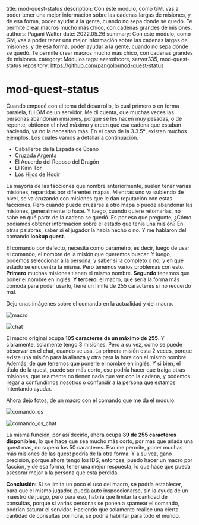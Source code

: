 title: mod-quest-status
description: Con este módulo, como GM, vas a poder tener una mejor información sobre las cadenas largas de misiones, y de esa forma, poder ayudar a la gente, cuando no sepa donde se quedó. Te permite crear macros mucho más chico, con cadenas grandes de misiones.
authors: Pagani Walter
date: 2022.05.26
summary: Con este módulo, como GM, vas a poder tener una mejor información sobre las cadenas largas de misiones, y de esa forma, poder ayudar a la gente, cuando no sepa donde se quedó. Te permite crear macros mucho más chico, con cadenas grandes de misiones.
category: Módulos
tags: azerothcore, server335, mod-quest-status
repository: https://github.com/pangolp/mod-quest-status

# mod-quest-status

Cuando empecé con el tema del desarrollo, lo cual primero o en forma paralela, fui GM de un servidor. Me di cuenta, que muchas veces las personas abandonan misiones, porque se les hacen muy pesadas, o de repente, obtienen el nivel máximo y creen que esa cadena que estaban haciendo, ya no la necesitan más. En el caso de la 3.3.5ª, existen muchos ejemplos. Los cuales vamos a detallar a continuación.

- Caballeros de la Espada de Ébano
- Cruzada Argenta
- El Acuerdo del Reposo del Dragón
- El Kirin Tor
- Los Hijos de Hodir

La mayoría de las facciones que nombre anteriormente, suelen tener varias misiones, repartidas por diferentes mapas. Mientras uno va subiendo de nivel, se va cruzando con misiones que le dan reputación con estas facciones. Pero cuando puede cruzarse a otro mapa o puede abandonar las misiones, generalmente lo hace. Y luego, cuando quiere retomarlas, no sabe en qué parte de la cadena se quedó. Es por eso que pregunte, ¿Cómo podíamos obtener información sobre el estado que tenía una misión? En otras palabras, saber si el jugador la había hecho o no. Y me hablaron del comando **lookup quest**.

El comando por defecto, necesita como parámetro, es decir, luego de usar el comando, el nombre de la misión que queremos buscar. Y luego, podemos seleccionar a la persona, y saber si la completo o no, y en qué estado se encuentra la misma. Pero tenemos varios problemas con esto. **Primero** muchas misiones tienen el mismo nombre. **Segundo** tenemos que poner el nombre en inglés. **Y tercero**, el macro, que sería la forma más cómoda para poder usarlo, tiene un límite de 255 caracteres si no recuerdo mal.

Dejo unas imágenes sobre el comando en la actualidad y del macro.

![macro](https://user-images.githubusercontent.com/2810187/170588896-79345b8f-18b9-41ad-a308-274fa59336a6.png)

![chat](https://user-images.githubusercontent.com/2810187/170588906-1967b636-1f87-4333-9e26-ba32bc488a9a.png)

El macro original ocupa **105 caracteres de un máximo de 255**. Y claramente, solamente tengo 3 misiones. Pero a su vez, como se puede observar en el chat, cuando se usa. La primera misión esta 2 veces, porque existe una misión para la alianza y otra para la hora con el mismo nombre. Además, de que tenemos que ponerle el nombre en inglés. Y si bien, el título de la quest, puede ser más corto, eso podría hacer que traiga otras misiones, que realmente no tienen nada que ver con la cadena, y podemos llegar a confundirnos nosotros o confundir a la persona que estamos intentando ayudar.

Ahora dejo fotos, de un macro con el comando que me da el modulo.

![comando_qs](https://user-images.githubusercontent.com/2810187/170588907-765af488-07f1-43df-8f00-e5d67724235e.png)

![comando_qs_chat](https://user-images.githubusercontent.com/2810187/170588909-0c8f29a3-25ee-4658-8c80-8a39161dd240.png)

La misma función, por así decirlo, ahora ocupa **39 de 255 caracteres disponibles**, lo que hace que sea mucho más corto, por más que añada una quest mas, no superó los 50 caracteres. Eso me permite, poner muchas más misiones de las quest podría de la otra forma. Y a su vez, gano precisión, porque ahora tengo los IDS, entonces, puedo hacer un macro por facción, y de esa forma, tener una mejor respuesta, lo que hace que pueda asesorar mejor a la persona que está perdida.

**Conclusión:** Si se limita un poco el uso del macro, se podría establecer, para que el mismo jugador, pueda auto inspeccionarse, sin la ayuda de un maestro de juego, pero para eso, habría que limitar la cantidad de consultas, porque si varias personas se ponen a spamear el comando, podrían saturar el servidor. Haciendo que solamente realice una cierta cantidad de consultas por hora, se podría habilitar para todo el mundo.
